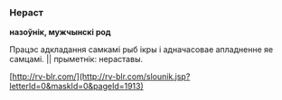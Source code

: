 ### Нераст
**назоўнік, мужчынскі род**

Працэс адкладання самкамі рыб ікры і адначасовае апладненне яе самцамі. || прыметнік: нераставы.

<a rel="author">[http://rv-blr.com/](http://rv-blr.com/slounik.jsp?letterId=0&maskId=0&pageId=1913)</a>
